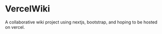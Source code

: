 # VercelWiki
A collaborative wiki project using nextjs, bootstrap, and hoping to be hosted on vercel.
